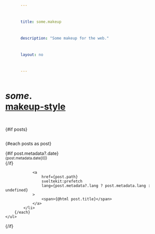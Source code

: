 ```yaml
---
title: some.makeup
description: "Some makeup for the web."
layout: no
---
```


<script context="module">
	import { getPostsFromFiles } from '$libs/utils/index.js';

	const markdownFiles = import.meta.globEager(`./*.md`);
	const excludeFiles = ["index"];

	export const hydrate = false;

	export const load = async ({ url }) => {
		return {
			props: {
				posts: getPostsFromFiles(markdownFiles, url).filter(
					item => !excludeFiles.includes(item.title),
				),
			},
		};
	};
</script>

<script>
	export let posts = [];
</script>

<div class="wrapper">

# _some_**.**[makeup-style](/style)

{#if posts}
	<ul>
		{#each posts as post}
			<li>
				{#if post.metadata?.date}
					<small>
						<time>{post.metadata.date[0]}</time>
					</small>
				{/if}

				<a
					href={post.path}
					sveltekit:prefetch
					lang={post.metadata?.lang ? post.metadata.lang : undefined}
				>
					<span>{@html post.title}</span>
				</a>
			</li>
		{/each}
	</ul>
{/if}

</div>

<style>
	.wrapper {
		display: grid;
		grid-template-columns: var(--content-width);
		padding-inline-start: var(--view-inline);
		padding-inline-end: var(--view-inline);
		text-rendering: optimizeLegibility;

		/* Adjust font-size */
		font-size: clamp(
			var(--font-size) + .125rem,
			var(--font-size) + min(1vw,1.5vh),
			2.125rem
		);
	}

	h1 strong::after {
		content: '';
		display: block;
	}

	a {
		display: inline-flex;
		flex-wrap: wrap;

		min-height: var(--TOUCH-TARGET-SIZE, 48px);
		min-width: var(--TOUCH-TARGET-SIZE, 48px);
	}

	ul a > p {
		margin: 0;
	}

	ul {
		display: grid;
		gap: 1em;
		list-style: none;
		padding: 0;
	}

	time {
		display: block;
	}
</style>
